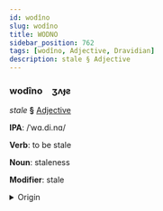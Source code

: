 ```yaml
---
id: wodîno
slug: wodîno
title: WODNO
sidebar_position: 762
tags: [wodîno, Adjective, Dravidian]
description: stale § Adjective
---
```


### wodîno&emsp;<span kind="abugida">ʒʌɟƨ</span>

*stale* **§** [Adjective](../../tags/Adjective)

**IPA**: /ˈwɑ.di.nɑ/

**Verb**: to be stale

**Noun**: staleness

**Modifier**: stale

<details>
    <summary>Origin</summary>
    Telugu వాడిన vāḍina /ʋaː.di.na/<br/>
    <em>Dravidian Language Family</em>
</details>